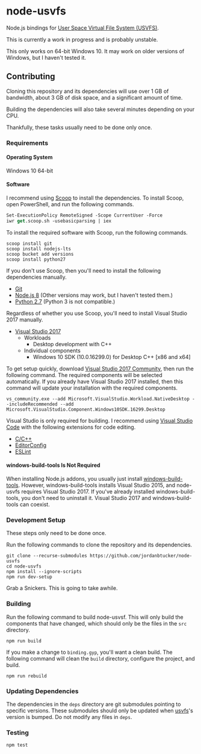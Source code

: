 # node-usvfs
Node.js bindings for [User Space Virtual File System (USVFS)](https://github.com/modorganizer2/usvfs).

This is currently a work in progress and is probably unstable.

This only works on 64-bit Windows 10. It may work on older versions of Windows,
but I haven't tested it.

## Contributing
Cloning this repository and its dependencies will use over 1 GB of bandwidth,
about 3 GB of disk space, and a significant amount of time.

Building the dependencies will also take several minutes depending on your CPU.

Thankfully, these tasks usually need to be done only once.

### Requirements

#### Operating System
Windows 10 64-bit

#### Software
I recommend using [Scoop](https://scoop.sh/) to install the dependencies. To
install Scoop, open PowerShell, and run the following commands.

```ps
Set-ExecutionPolicy RemoteSigned -Scope CurrentUser -Force
iwr get.scoop.sh -usebasicparsing | iex
```

To install the required software with Scoop, run the following commands.

```
scoop install git
scoop install nodejs-lts
scoop bucket add versions
scoop install python27
```

If you don't use Scoop, then you'll need to install the following dependencies
manually.

- [Git](https://git-scm.com/)
- [Node.js 8](https://nodejs.org/en/) (Other versions may work, but I haven't
  tested them.)
- [Python 2.7](https://www.python.org/) (Python 3 is not compatible.)

Regardless of whether you use Scoop, you'll need to install Visual Studio 2017
manually.

- [Visual Studio 2017](https://visualstudio.microsoft.com/vs/)
  - Workloads
    - Desktop development with C++
  - Individual components
    - Windows 10 SDK (10.0.16299.0) for Desktop C++ [x86 and x64]

To get setup quickly, download [Visual Studio 2017
Community](https://visualstudio.microsoft.com/thank-you-downloading-visual-studio/?sku=Community&rel=15),
then run the following command. The required components will be selected
automatically. If you already have Visual Studio 2017 installed, then this
command will update your installation with the required components.

```
vs_community.exe --add Microsoft.VisualStudio.Workload.NativeDesktop --includeRecommended --add Microsoft.VisualStudio.Component.Windows10SDK.16299.Desktop
```

Visual Studio is only required for building. I recommend using [Visual Studio
Code](https://code.visualstudio.com/) with the following extensions for code
editing.
- [C/C++](https://marketplace.visualstudio.com/items?itemName=ms-vscode.cpptools)
- [EditorConfig](https://marketplace.visualstudio.com/items?itemName=EditorConfig.EditorConfig)
- [ESLint](https://marketplace.visualstudio.com/items?itemName=dbaeumer.vscode-eslint)

#### windows-build-tools Is Not Required
When installing Node.js addons, you usually just install
[windows-build-tools](https://www.npmjs.com/package/windows-build-tools).
However, windows-build-tools installs Visual Studio 2015, and node-usvfs
requires Visual Studio 2017. If you've already installed windows-build-tools,
you don't need to uninstall it. Visual Studio 2017 and windows-build-tools can
coexist.

### Development Setup
These steps only need to be done once.

Run the following commands to clone the repository and its dependencies.

```
git clone --recurse-submodules https://github.com/jordanbtucker/node-usvfs
cd node-usvfs
npm install --ignore-scripts
npm run dev-setup
```

Grab a Snickers. This is going to take awhile.

### Building
Run the following command to build node-usvsf. This will only build the
components that have changed, which should only be the files in the `src`
directory.

```
npm run build
```

If you make a change to `binding.gyp`, you'll want a clean build. The following
command will clean the `build` directory, configure the project, and build.

```
npm run rebuild
```

### Updating Dependencies
The dependencies in the `deps` directory are git submodules pointing to specific
versions. These submodules should only be updated when
[usvfs](https://github.com/modorganizer2/usvfs)'s version is bumped. Do not
modify any files in `deps`.

### Testing
```
npm test
```
